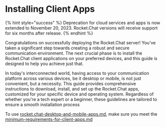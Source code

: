 # Installing Client Apps

{% hint style="success" %}
Deprecation for cloud services and apps is now extended to November 20, 2023. Rocket.Chat versions will receive support for six months after release.
{% endhint %}

Congratulations on successfully deploying the Rocket.Chat server! You've taken a significant step towards creating a robust and secure communication environment. The next crucial phase is to install the Rocket.Chat client applications on your preferred devices, and this guide is designed to help you achieve just that.

In today's interconnected world, having access to your communication platform across various devices, be it desktop or mobile, is not just convenient, but a necessity. This guide provides comprehensive instructions to download, install, and set up the Rocket.Chat apps, customized for your specific device and operating system. Regardless of whether you're a tech expert or a beginner, these guidelines are tailored to ensure a smooth installation process

To use [rocket.chat-desktop-and-mobile-apps.md](rocket.chat-desktop-and-mobile-apps.md "mention"), make sure you meet the [minimum-requirements-for-client-apps.md](minimum-requirements-for-client-apps.md "mention")
